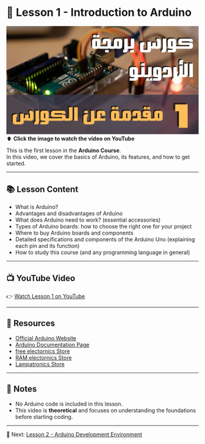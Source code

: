 # 🎥 Lesson 1 - Introduction to Arduino  

[![Introduction to Arduino](https://github.com/IronWolf437/arduino-course/blob/main/lesson-1%20%7C%20Introduction%20to%20Arduino/thumbnail.png)](https://www.youtube.com/embed/18Xj0_KA_E4?si=wGawiKHkqcfn7KOg)  
⬆️ **Click the image to watch the video on YouTube**  

This is the first lesson in the **Arduino Course**.  
In this video, we cover the basics of Arduino, its features, and how to get started.  

---

## 📚 Lesson Content
- What is Arduino?  
- Advantages and disadvantages of Arduino  
- What does Arduino need to work? (essential accessories)  
- Types of Arduino boards: how to choose the right one for your project  
- Where to buy Arduino boards and components  
- Detailed specifications and components of the Arduino Uno (explaining each pin and its function)  
- How to study this course (and any programming language in general)  

---

## 📺 YouTube Video
👉 [Watch Lesson 1 on YouTube](https://www.youtube.com/embed/18Xj0_KA_E4?si=wGawiKHkqcfn7KOg)  

---

## 🔗 Resources
- [Official Arduino Website](https://www.arduino.cc/)  
- [Arduino Documentation Page](https://docs.arduino.cc/hardware/)  
- [free electornics Store](https://free-electronic.com/)
- [RAM electornics Store](https://www.ram-e-shop.com/)
- [Lampatronics Store](https://lampatronics.com/)

---

## 📝 Notes
- No Arduino code is included in this lesson.  
- This video is **theoretical** and focuses on understanding the foundations before starting coding.  

---

🔗 Next: [Lesson 2 - Arduino Development Environment](https://github.com/IronWolf437/arduino-course/tree/main/lesson-2%20%7C%20Arduino%20Development%20Environment)
